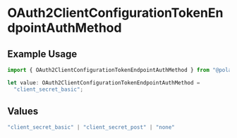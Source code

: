 # OAuth2ClientConfigurationTokenEndpointAuthMethod

## Example Usage

```typescript
import { OAuth2ClientConfigurationTokenEndpointAuthMethod } from "@polar-sh/sdk/models/components";

let value: OAuth2ClientConfigurationTokenEndpointAuthMethod =
  "client_secret_basic";
```

## Values

```typescript
"client_secret_basic" | "client_secret_post" | "none"
```
